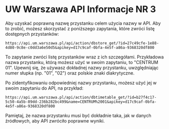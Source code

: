 # UW Warszawa API Informacje NR 3

Aby uzyskać poprawną nazwę przystanku celem użycia nazwy w API. Aby to zrobić, możesz skorzystać z poniższego zapytania, które zwróci listę dostępnych przystanków:

```
https://api.um.warszawa.pl/api/action/dbstore_get/?id=27c49cfe-1e88-4d80-9c8e-c0dd3a6e50d5&apikey=d17c9caf-0bfa-4e5f-a86a-9368320df800
```

To zapytanie zwróci listę przystanków wraz z ich szczegółami. Przykładowa nazwa przystanku, którą możesz użyć w swoim zapytaniu, to "CENTRUM 01". Upewnij się, że używasz dokładnej nazwy przystanku, uwzględniając numer słupka (np. "01", "02") oraz polskie znaki diakrytyczne.

Po zidentyfikowaniu odpowiedniej nazwy przystanku, możesz użyć jej w swoim zapytaniu do API, na przykład:

```
https://api.um.warszawa.pl/api/action/dbtimetable_get/?id=b27f4c17-5c50-4a5b-89dd-236b282bc499&name=CENTRUM%2001&apikey=d17c9caf-0bfa-4e5f-a86a-9368320df800
```

Pamiętaj, że nazwa przystanku musi być dokładnie taka, jak w danych źródłowych, aby API zwróciło poprawne wyniki. 